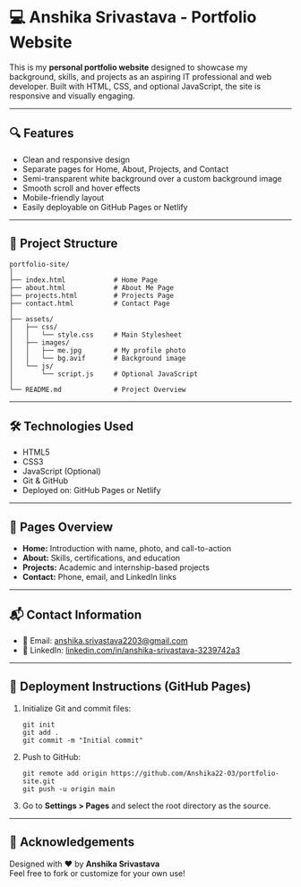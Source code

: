 
# 💻 Anshika Srivastava - Portfolio Website

This is my **personal portfolio website** designed to showcase my background, skills, and projects as an aspiring IT professional and web developer. Built with HTML, CSS, and optional JavaScript, the site is responsive and visually engaging.

---

## 🔍 Features

- Clean and responsive design
- Separate pages for Home, About, Projects, and Contact
- Semi-transparent white background over a custom background image
- Smooth scroll and hover effects
- Mobile-friendly layout
- Easily deployable on GitHub Pages or Netlify

---

## 📁 Project Structure

```
portfolio-site/
│
├── index.html            # Home Page
├── about.html            # About Me Page
├── projects.html         # Projects Page
├── contact.html          # Contact Page
│
├── assets/
│   ├── css/
│   │   └── style.css     # Main Stylesheet
│   ├── images/
│   │   ├── me.jpg        # My profile photo
│   │   └── bg.avif       # Background image
│   └── js/
│       └── script.js     # Optional JavaScript
│
└── README.md             # Project Overview
```

---

## 🛠 Technologies Used

- HTML5
- CSS3
- JavaScript (Optional)
- Git & GitHub
- Deployed on: GitHub Pages or Netlify

---

## 📸 Pages Overview

- **Home:** Introduction with name, photo, and call-to-action
- **About:** Skills, certifications, and education
- **Projects:** Academic and internship-based projects
- **Contact:** Phone, email, and LinkedIn links

---

## 📬 Contact Information

- 📧 Email: anshika.srivastava2203@gmail.com  
- 🔗 LinkedIn: [linkedin.com/in/anshika-srivastava-3239742a3](https://linkedin.com/in/anshika-srivastava-3239742a3)

---

## 🚀 Deployment Instructions (GitHub Pages)

1. Initialize Git and commit files:
   ```
   git init
   git add .
   git commit -m "Initial commit"
   ```

2. Push to GitHub:
   ```
   git remote add origin https://github.com/Anshika22-03/portfolio-site.git
   git push -u origin main
   ```

3. Go to **Settings > Pages** and select the root directory as the source.

---

## 🙌 Acknowledgements

Designed with ❤️ by **Anshika Srivastava**  
Feel free to fork or customize for your own use!
